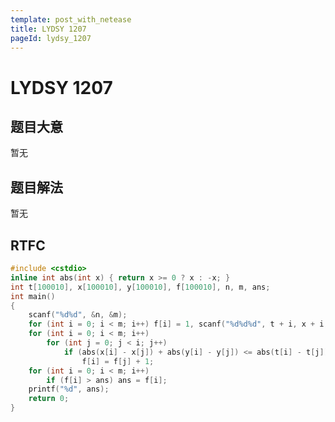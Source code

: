```yaml
---
template: post_with_netease
title: LYDSY 1207
pageId: lydsy_1207
---
```


# LYDSY 1207
<span id="poem"></span><script>$(function(){$.ajax('/api/poem?rnd='+Date.now()+Math.random()).done(function(data){$('#poem').text(data);});});</script>
## 题目大意
暂无

## 题目解法
暂无

## RTFC

```cpp
#include <cstdio>
inline int abs(int x) { return x >= 0 ? x : -x; }
int t[100010], x[100010], y[100010], f[100010], n, m, ans;
int main()
{
    scanf("%d%d", &n, &m);
    for (int i = 0; i < m; i++) f[i] = 1, scanf("%d%d%d", t + i, x + i, y + i);
    for (int i = 0; i < m; i++)
        for (int j = 0; j < i; j++)
            if (abs(x[i] - x[j]) + abs(y[i] - y[j]) <= abs(t[i] - t[j]) && f[i] < f[j] + 1)
                f[i] = f[j] + 1;
    for (int i = 0; i < m; i++)
        if (f[i] > ans) ans = f[i];
    printf("%d", ans);
    return 0;
}
```
<div id="__comment"></div>
